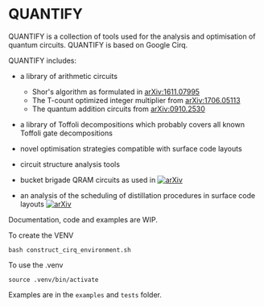 # QUANTIFY

QUANTIFY is a collection of tools used for the analysis and optimisation 
of quantum circuits. QUANTIFY is based on Google Cirq.

QUANTIFY includes:
* a library of arithmetic circuits
    - Shor's algorithm as formulated in [arXiv:1611.07995](https://arxiv.org/abs/1611.07995)
    - The T-count optimized integer multiplier from [arXiv:1706.05113](https://arxiv.org/pdf/1706.05113.pdf)
    - The quantum addition circuits from [arXiv:0910.2530](https://arxiv.org/abs/0910.2530)

* a library of Toffoli decompositions which probably covers all known Toffoli gate decompositions

* novel optimisation strategies compatible with surface code layouts

* circuit structure analysis tools
* bucket brigade QRAM circuits as used in 
[![arXiv](https://img.shields.io/badge/arXiv-2002.09340-b31b1b.svg)](https://arxiv.org/abs/2002.09340)
* an analysis of the scheduling of distillation procedures in surface
code layouts
[![arXiv](https://img.shields.io/badge/arXiv-1906.06400-b31b1b.svg)](https://arxiv.org/abs/1906.06400)


Documentation, code and examples are WIP.


To create the VENV

`bash construct_cirq_environment.sh`

To use the .venv

`source .venv/bin/activate`

Examples are in the `examples` and `tests` folder.
